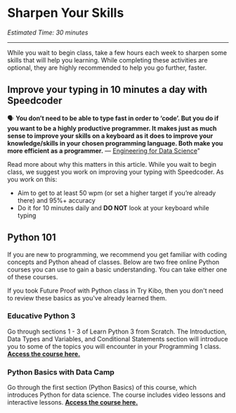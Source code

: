 # Sharpen Your Skills
_Estimated Time: 30 minutes_

----
While you wait to begin class, take a few hours each week to sharpen some skills that will help you learning. While completing these activities are optional, they are highly recommended to help you go further, faster.

## Improve your typing in 10 minutes a day with Speedcoder

<aside>
  
  🗣 **You don’t need to be able to type fast in order to ‘code’. But you do if you want to be a highly productive programmer.
 It makes just as much sense to improve your skills on a keyboard as it does to improve your knowledge/skills in your chosen programming language. Both make you more efficient as a programmer.** 
  — <a href="https://engineeringfordatascience.com/posts/improve_typing_speed_for_programmers/" target="_blank">Engineering for Data Science</a>"
  
</aside>

Read more about why this matters in this article. While you wait to begin class, we suggest you work on improving your typing with Speedcoder. As you work on this:
- Aim to get to at least 50 wpm (or set a higher target if you’re already there) and 95%+ accuracy 
- Do it for 10 minutes daily and **DO NOT** look at your keyboard while typing 


## Python 101

If you are new to programming, we recommend you get familiar with coding concepts and Python ahead of classes. Below are two free online Python courses you can use to gain a basic understanding. You can take either one of these courses.

<aside>
  If you took Future Proof with Python class in Try Kibo, then you don't need to review these basics as you've already learned them. 
</aside>

### Educative Python 3
Go through sections 1 - 3 of Learn Python 3 from Scratch. The Introduction, Data Types and Variables, and Conditional Statements section will introduce you to some of the topics you will encounter in your Programming 1 class. <a href="https://www.educative.io/courses/learn-python-3-from-scratch" target="_blank">**Access the course here.**</a>

### Python Basics with Data Camp
Go through the first section (Python Basics) of this course, which introduces Python for data science. The course includes video lessons and interactive lessons. <a href="https://campus.datacamp.com/courses/intro-to-python-for-data-science/chapter-1-python-basics?ex=1" target="_blank">**Access the course here.**</a>




